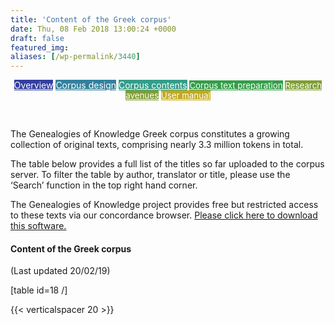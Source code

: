 ```yaml
---
title: 'Content of the Greek corpus'
date: Thu, 08 Feb 2018 13:00:24 +0000
draft: false
featured_img: 
aliases: [/wp-permalink/3440]
---
```


<div class="entry-post"><p style="text-align: center;"><a class="fasc-button fasc-size-medium fasc-type-flat fasc-rounded-medium" style="background-color: #333f9e; color: #ffffff;" href="http://genealogiesofknowledge.net/genealogies-knowledge-corpus/">Overview</a>&nbsp;<a class="fasc-button fasc-size-medium fasc-type-flat fasc-rounded-medium" style="background-color: #33809e; color: #ffffff;" href="http://genealogiesofknowledge.net/genealogies-knowledge-corpus/corpus-design/">Corpus design</a>&nbsp;<a class="fasc-button fasc-size-medium fasc-type-flat fasc-rounded-medium" style="background-color: #339e89; color: #ffffff;" href="http://genealogiesofknowledge.net/genealogies-knowledge-corpus/corpus-contents/">Corpus contents</a><span style="font-size: 0.95em;">&nbsp;<a class="fasc-button fasc-size-medium fasc-type-flat fasc-rounded-medium" style="background-color: #339e48; color: #ffffff;" href="http://genealogiesofknowledge.net/genealogies-knowledge-corpus/corpus-text-preparation/">Corpus text preparation</a>&nbsp;<a class="fasc-button fasc-size-medium fasc-type-flat fasc-rounded-medium" style="background-color: #809e33; color: #ffffff;" href="http://genealogiesofknowledge.net/research-avenues/">Research avenues</a>&nbsp;<a class="fasc-button fasc-size-medium fasc-type-flat fasc-rounded-medium" style="background-color: #c2a91d; color: #ffffff;" href="http://genealogiesofknowledge.net/software/manual/">User manual</a></span></p>
&nbsp;

The Genealogies of Knowledge Greek corpus constitutes a growing collection of original texts, comprising nearly 3.3 million tokens in total.

The table below provides a full list of the titles so far uploaded to the corpus server. To filter the table by author, translator or title, please use the ‘Search’ function in the top right hand corner.

The Genealogies of Knowledge project provides free but restricted access to these texts via our&nbsp;concordance browser. <a href="http://genealogiesofknowledge.net/software/">Please click here to download this software.</a>
<h4>Content of the Greek corpus</h4>
(Last updated 20/02/19)

[table id=18 /]

{{< verticalspacer 20 >}}</div>